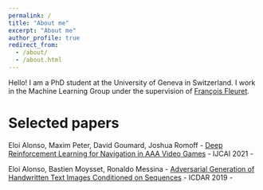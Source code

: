 ```yaml
---
permalink: /
title: "About me"
excerpt: "About me"
author_profile: true
redirect_from: 
  - /about/
  - /about.html
---
```


Hello! I am a PhD student at the University of Geneva in Switzerland. 
I work in the Machine Learning Group under the supervision of [François 
Fleuret](https://fleuret.org/francois/about.html). 

# Selected papers

Eloi Alonso, Maxim Peter, David Goumard, Joshua Romoff - [Deep Reinforcement Learning for Navigation in AAA Video Games](https://www.ijcai.org/proceedings/2021/0294.pdf) - IJCAI 2021 - <a href="citation/deep-reinforcement-learning-for-navigation-in-aaa-video-games" ><i class="fa fa-quote-right fa-xs" aria-hidden="true" style="text-decoration: none; color: black;"></i></a>

Eloi Alonso, Bastien Moysset, Ronaldo Messina - [Adversarial Generation of Handwritten Text Images Conditioned on Sequences](https://ieeexplore.ieee.org/stamp/stamp.jsp?tp=&arnumber=8977950) - ICDAR 2019 - <a href="citation/adversarial-generation-of-handwritten-text-images-conditioned-on-sequences" ><i class="fa fa-quote-right fa-xs" aria-hidden="true" style="text-decoration: none; color: black;"></i></a>
